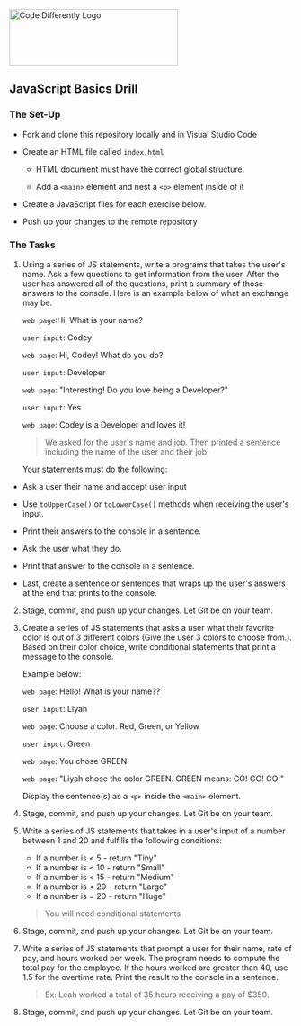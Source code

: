 <img  src="../../assets/code-diff-logo.png" alt="Code Differently Logo" style="height:100px; width:300px;">


## JavaScript Basics Drill





### The Set-Up

- Fork and clone this repository locally and in Visual Studio Code

- Create an HTML file called `index.html`

    - HTML document must have the correct global structure.

    - Add a `<main>` element and nest a `<p>` element inside of it

- Create a JavaScript files for each exercise below. 

- Push up your changes to the remote repository



### The Tasks

1. Using a series of JS statements, write a programs that takes the user's name. Ask a few  questions to get information from the user. After the user has answered all of the questions, print a summary of those answers to the console. Here is an example below of what an exchange may be. 


    `web page`:Hi, What is your name?

    `user input`: Codey 

    `web page`: Hi, Codey! What do you do?

    `user input`: Developer

    `web page`: "Interesting! Do you love being a Developer?"

    `user input`: Yes

    `web page`: Codey is a Developer and loves it!


    > We asked for the user's name and job. Then printed a sentence including the name of the user and their job. 

    Your statements must do the following:

- Ask a user their name and accept user input

- Use `toUpperCase()` or `toLowerCase()` methods when receiving the user's input.

- Print their answers to the console in a sentence.

- Ask the user what they do.

- Print that answer to the console in a sentence.

- Last, create a sentence or sentences that wraps up the user's answers at the end that prints to the console. 

2. Stage, commit, and push up your changes. Let Git be on your team.


3. Create a series of JS statements that asks a user what their favorite color is out of 3 different colors (Give the user 3 colors to choose from.). Based on their color choice, write conditional statements that print a message to the console. 

    Example below:

    `web page`: Hello! What is your name??

    `user input`: Liyah 

    `web page`: Choose a color. Red, Green, or Yellow

    `user input`: Green 

    `web page`: You chose GREEN

    `web page`: "Liyah chose the color GREEN.  GREEN means: GO! GO! GO!"

    Display the sentence(s) as a `<p>` inside the `<main>` element.

4. Stage, commit, and push up your changes. Let Git be on your team.

5. Write a series of JS statements that takes in a user's input of a number between 1 and 20 and fulfills the following conditions:

    - If a number is < 5 - return "Tiny"
    - If a number is  < 10 - return "Small"
    - If a number is  < 15 - return "Medium"
    - If a number is < 20 - return "Large"
    - If a number is =  20 - return "Huge"

    > You will need conditional statements

6. Stage, commit, and push up your changes. Let Git be on your team.

7. Write a series of JS statements that prompt a user for their name, rate of pay, and hours worked per week. The program needs to compute the total pay for the employee. If the hours worked are greater than 40, use 1.5 for the overtime rate. Print the result to the console in a sentence. 

    > Ex: Leah worked a total of 35 hours receiving a pay of $350.


8. Stage, commit, and push up your changes. Let Git be on your team.
